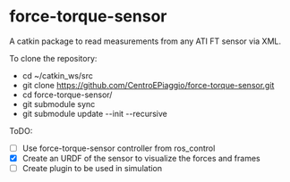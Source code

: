 force-torque-sensor
===================

A catkin package to read measurements from any ATI FT sensor via XML.

To clone the repository:
- cd ~/catkin_ws/src
- git clone https://github.com/CentroEPiaggio/force-torque-sensor.git
- cd force-torque-sensor/
- git submodule sync
- git submodule update --init --recursive


ToDO:
 - [ ] Use force-torque-sensor controller from ros_control
 - [x] Create an URDF of the sensor to visualize the forces and frames
 - [ ] Create plugin to be used in simulation
